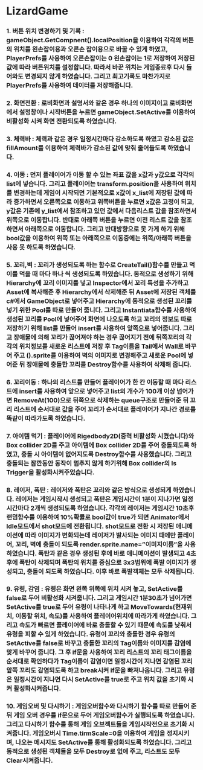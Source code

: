 # LizardGame
### 1. 버튼 위치 변경하기 및 기록 : gameObject.GetCompnent<RectTransform>().localPosition을 이용하여 각각의 버튼의 위치를 왼손잡이용과 오른손 잡이용으로 바꿀 수 있게 하였고, PlayerPrefs를 사용하여 오른손잡이는 0 왼손잡이는 1로 저장하여 저장된 값에 따라 버튼위치를 설정합니다. 따라서 바꾼 위치는 게임종료후 다시 들어와도 변경되지 않게 하였습니다. 그리고 최고기록도 마찬가지로 PlayerPrefs를 사용하여 데이터를 저장해줍니다.
### 2. 화면전환 : 로비화면과 설명서와 같은 경우 하나의 이미지이고 로비화면에서 설정창이나 시작버튼을 누르면 gameObject.SetActive를 이용하여 비활성화 시켜 화면 전환되도록 하였습니다.
### 3. 체력바 : 체력과 같은 경우 일정시간마다 감소하도록 하였고 감소된 값은 fillAmount를 이용하여 체력바가 감소된 값에 맞춰 줄어들도록 하였습니다.
### 4. 이동 : 먼저 플레이어가 이동 할 수 있는 좌표 값을 x값과 y값으로 각각의 list에 넣습니다. 그리고 플레이어는 transform.position을 사용하여 위치를 변경하는데 게임이 시작되면 기본적으로 x값이 x_list에 저장된 값에 따라 증가하면서 오른쪽으로 이동하고 위쪽버튼을 누르면 x값은 고정이 되고, y값은 기존에 y_list에서 참조하고 있던 값에서 다음리스트 값을 참조하면서 위쪽으로 이동합니다. 반대로 아래쪽 버튼을 누르면 이전 리스트 값을 참조하면서 아래쪽으로 이동합니다. 그리고 반대방향으로 못 가게 하기 위해 bool값을 이용하여 위쪽 또는 아래쪽으로 이동중에는 위쪽/아래쪽 버튼을 사용 못 하도록 하였습니다. 
### 5. 꼬리,벽 : 꼬리가 생성되도록 하는 함수로 CreateTail()함수를 만들고 먹이를 먹을 때 마다 하나 씩 생성되도록 하였습니다. 동적으로 생성하기 위해 Hierarchy에 꼬리 이미지를 넣고 Inspector에서 꼬리 특성을 추가하고 Asset에 복사해준 후 Hierarchy에서 삭제해준 뒤 Asset에 저장된 객체를 c#에서 GameObject로 넣어주고 Hierarchy에 동적으로 생성된 꼬리를 넣기 위한 Pool를 따로 만들어 줍니다. 그리고 Instantiata함수를 사용하여 생성된 꼬리를 Pool에 넣어주어 화면에 나오도록 하고 꼬리의 정보도 따로 저장하기 위해 list를 만들어 insert를 사용하여 앞쪽으로 넣어줍니다. 그리고 장애물에 의해 꼬리가 끊어져야 하는 경우 끊어지기 전에 뒤쪽꼬리의 각각의 위치정보를 새로운 리스트에 저장 후 Tag이름을 Tail에서 Wall로 바꾸어 주고 <SpriteRenderer>().sprite를 이용하여 벽의 이미지로 변경해주고 새로운 Pool에 넣어준 뒤 장애물에 충돌한 꼬리를 Destroy함수를 사용하여 삭제해 줍니다.
### 6. 꼬리이동 : 하나의 리스트를 만들어 플레이어가 한 칸 이동할 때 마다 리스트에 insert를 사용하여 앞으로 넣어주고 list의 개수가 100개 이상 넘어가면 RemoveAt(100)으로 뒤쪽으로 삭제하는 queue구조로 만들어준 뒤 꼬리 리스트에 순서대로 값을 주어 꼬리가 순서대로 플레이어가 지나간 경로를 똑같이 따라가도록 하였습니다.
### 7. 아이템 먹기 : 플레이어에 Rigedbody2D(중력 비활성화 시켰습니다)와 Box collider 2D를 주고 아이템에 Box collider 2D를 주어 충돌되도록 하였고, 충돌 시 아이템이 없어지도록 Destroy함수를 사용했습니다. 그리고 충돌되는 잠깐동안 동작이 멈추지 않게 하기위해 Box collider의 Is Trigger을 활성화시켜주었습니다. 
### 8. 레이저, 폭탄 : 레이저와 폭탄은 꼬리와 같은 방식으로 생성되게 하였습니다. 레이저는 게임시작시 생성되고 폭탄은 게임시간이 1분이 지나가면 일정시간마다 2개씩 생성되도록 하였습니다. 각각의 레이저는 게임시간 10초후 랜덤함수를 이용하여 10%확률로 bool값이 true가 되면 Animator에서 Idle모드에서 shot모드에 전환됩니다. shot모드로 전환 시 저장된 애니메이션에 따라 이미지가 변화되는데 레이저가 발사되는 이미지 때에만 플레이어, 꼬리, 벽에 충돌이 되도록 render.sprite.name=”이미지이름”을 사용하였습니다. 폭탄과 같은 경우 생성된 후에 바로 애니메이션이 발생되고 4초후에 폭탄이 삭제되며 폭탄의 위치를 중심으로 3x3범위에 폭발 이미지가 생성되고, 충돌이 되도록 하였습니다. 이후 바로 폭발객체는 모두 삭제됩니다. 
### 9. 유령, 감염 : 유령은 화면 왼쪽 위쪽에 위치 시켜 놓고, SetActive를 false로 두어 비활성화 시켜줍니다. 그리고 게임시간 1분30초가 넘어가면 SetActive를 true로 두어 유령이 나타나게 하고 MoveTowards(현재위치, 이동할 위치, 속도)를 사용하여 플레이어위치에 따라가게 하였습니다. 그리고 속도가 빠르면 플레이어에 바로 충돌할 수 있기 때문에 속도를 낮춰서 유령을 피할 수 있게 하였습니다. 유령이 꼬리와 충돌한 경우 유령의 SetActive를 false로 바꾸고 충돌한 꼬리의 Tag이름와 이미지를 감염에 맞게 바꾸어 줍니다. 그 후 if문을 사용하여 꼬리 리스트의 꼬리 태그이름을 순서대로 확인하다가 Tag이름이 감염이면 일정시간이 지나면 감염된 꼬리 앞쪽 꼬리도 감염되도록 하고 break시켜 if문을 빠져나옵니다. 그리고 유령은 일정시간이 지나면 다시 SetActive를 true로 주고 위치 값을 초기화 시켜 활성화시켜줍니다.
### 10. 게임오버 및 다시하기 : 게임오버함수와 다시하기 함수를 따로 만들어 준 뒤 게임 오버 경우를 if문으로 두어 게임오버함수가 실행되도록 하였습니다. 그리고 다시하기 함수를 통해 게임 오브젝트들을 게임시작전으로 초기화 시켜줍니다. 게임오버시 Time.tirmScale=0을 이용하여 게임을 정지시키며, 나오는 메시지도 SetActive를 통해 활성화되도록 하였습니다. 그리고 동적으로 생성된 객체들을 모두 Destroy로 없애 주고, 리스트도 모두 Clear시켜줍니다.
